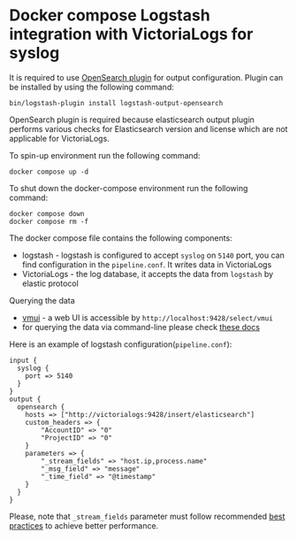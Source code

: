 # Docker compose Logstash integration with VictoriaLogs for syslog

It is required to use [OpenSearch plugin](https://github.com/opensearch-project/logstash-output-opensearch) for output configuration.
Plugin can be installed by using the following command:
```
bin/logstash-plugin install logstash-output-opensearch
```
OpenSearch plugin is required because elasticsearch output plugin performs various checks for Elasticsearch version and license which are not applicable for VictoriaLogs.

To spin-up environment  run the following command:
```
docker compose up -d 
```

To shut down the docker-compose environment run the following command:
```
docker compose down
docker compose rm -f
```

The docker compose file contains the following components:

* logstash - logstash is configured to accept `syslog` on `5140` port, you can find configuration in the `pipeline.conf`. It writes data in VictoriaLogs
* VictoriaLogs - the log database, it accepts the data from `logstash` by elastic protocol

Querying the data

* [vmui](https://docs.victoriametrics.com/VictoriaLogs/querying/#vmui) - a web UI is accessible by `http://localhost:9428/select/vmui`
* for querying the data via command-line please check [these docs](https://docs.victoriametrics.com/VictoriaLogs/querying/#command-line)


Here is an example of logstash configuration(`pipeline.conf`):

```
input {
  syslog {
    port => 5140
  }
}
output {
  opensearch {
    hosts => ["http://victorialogs:9428/insert/elasticsearch"]
    custom_headers => {
        "AccountID" => "0"
        "ProjectID" => "0"
    }
    parameters => {
        "_stream_fields" => "host.ip,process.name"
        "_msg_field" => "message"
        "_time_field" => "@timestamp"
    }
  }
}
```

Please, note that `_stream_fields` parameter must follow recommended [best practices](https://docs.victoriametrics.com/VictoriaLogs/keyConcepts.html#stream-fields) to achieve better performance.